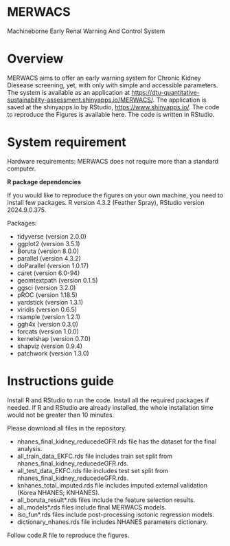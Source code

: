 # MERWACS
Machineborne Early Renal Warning And Control System


# **Overview**
MERWACS aims to offer an early warning system for Chronic Kidney Diesease screening, yet, with only with simple and accessible parameters. The system is available as an application at https://dtu-quantitative-sustainability-assessment.shinyapps.io/MERWACS/. The application is saved at the shinyapps.io by RStudio, https://www.shinyapps.io/. The code to reproduce the Figures is available here. The code is written in RStudio.

# **System requirement**
Hardware requirements:
MERWACS does not require more than a standard computer.

**R package dependencies**

If you would like to reproduce the figures on your own machine, you need to install few packages.
R version 4.3.2 (Feather Spray), RStudio version 2024.9.0.375.

Packages:
                   
-	tidyverse (version 2.0.0)
-	ggplot2 (version 3.5.1)
-	Boruta (version 8.0.0)
-	parallel (version 4.3.2)
-	doParallel (version 1.0.17)
-	caret (version 6.0-94)
-	geomtextpath (version 0.1.5)
-	ggsci (version 3.2.0)
-	pROC (version 1.18.5)
-	yardstick (version 1.3.1)
-	viridis (version 0.6.5)
-	rsample (version 1.2.1)
-	ggh4x (version 0.3.0)
-	forcats (version 1.0.0) 
-	kernelshap (version 0.7.0)
- shapviz (version 0.9.4)
- patchwork (version 1.3.0)

# **Instructions guide**
Install R and RStudio to run the code.
Install all the required packages if needed. If R and RStudio are already installed, the whole installation time would not be greater than 10 minutes.

Please download all files in the repository.
- nhanes_final_kidney_reducedeGFR.rds file has the dataset for the final analysis.
- all_train_data_EKFC.rds file includes train set split from nhanes_final_kidney_reducedeGFR.rds.
- all_test_data_EKFC.rds file includes  test set split from nhanes_final_kidney_reducedeGFR.rds.
- knhanes_total_imputed.rds file includes imputed external validation (Korea NHANES; KNHANES).
- all_boruta_result*.rds files include the feature selection results.
- all_models*.rds files include final MERWACS models. 
- iso_fun*.rds files include post-processing isotonic regression models.
- dictionary_nhanes.rds file includes NHANES parameters dictionary.

Follow code.R file to reproduce the figures.
